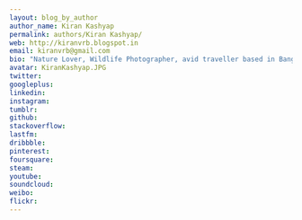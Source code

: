 ```yaml
---
layout: blog_by_author
author_name: Kiran Kashyap
permalink: authors/Kiran Kashyap/
web: http://kiranvrb.blogspot.in
email: kiranvrb@gmail.com
bio: "Nature Lover, Wildlife Photographer, avid traveller based in Bangalore, India"
avatar: KiranKashyap.JPG
twitter: 
googleplus:
linkedin:
instagram:
tumblr:
github:
stackoverflow:
lastfm:
dribbble:
pinterest:
foursquare:
steam:
youtube:
soundcloud:
weibo:
flickr:
---
```

